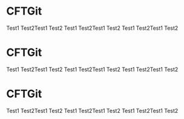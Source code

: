 # CFTGit

Test1
Test2Test1
Test2
Test1
Test2Test1
Test2
Test1
Test2Test1
Test2
# CFTGit

Test1
Test2Test1
Test2
Test1
Test2Test1
Test2
Test1
Test2Test1
Test2
# CFTGit

Test1
Test2Test1
Test2
Test1
Test2Test1
Test2
Test1
Test2Test1
Test2
